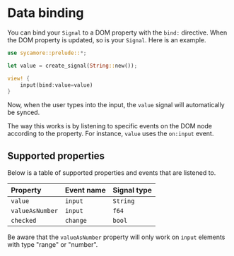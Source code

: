 # Data binding

You can bind your `Signal` to a DOM property with the `bind:` directive. When the DOM property is
updated, so is your `Signal`. Here is an example.

```rust
use sycamore::prelude::*;

let value = create_signal(String::new());

view! {
    input(bind:value=value)
}
```

Now, when the user types into the input, the `value` signal will automatically be synced.

The way this works is by listening to specific events on the DOM node according to the property. For
instance, `value` uses the `on:input` event.

## Supported properties

Below is a table of supported properties and events that are listened to.

| Property        | Event name | Signal type |
| :-------------- | :--------- | :---------- |
| `value`         | `input`    | `String`    |
| `valueAsNumber` | `input`    | `f64`       |
| `checked`       | `change`   | `bool`      |

Be aware that the `valueAsNumber` property will only work on `input` elements with type "range" or "number".
